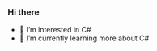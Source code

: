 ### Hi there
- 👀 I’m interested in C#
- 🌱 I’m currently learning more about C#
<!---
ElectricPixel234/ElectricPixel234 is a ✨ special ✨ repository because its `README.md` (this file) appears on your GitHub profile.
You can click the Preview link to take a look at your changes.
--->

